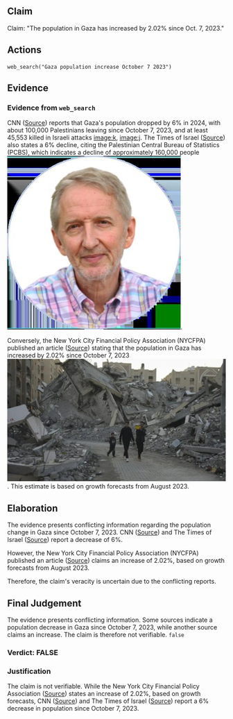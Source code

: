 ## Claim
Claim: "The population in Gaza has increased by 2.02% since Oct. 7, 2023."

## Actions
```
web_search("Gaza population increase October 7 2023")
```

## Evidence
### Evidence from `web_search`
CNN ([Source](https://www.cnn.com/2025/01/01/middleeast/israel-population-migration-war-intl)) reports that Gaza's population dropped by 6% in 2024, with about 100,000 Palestinians leaving since October 7, 2023, and at least 45,553 killed in Israeli attacks <image:k>, <image:j>. The Times of Israel ([Source](https://www.timesofisrael.com/gaza-population-down-by-6-since-war-began-says-pa-bureau-citing-hamas-figures/)) also states a 6% decline, citing the Palestinian Central Bureau of Statistics (PCBS), which indicates a decline of approximately 160,000 people ![image 1646](media/2025-07-20_10-39-1753007954-541099.jpg).

Conversely, the New York City Financial Policy Association (NYCFPA) published an article ([Source](https://nycfpa.org/12/19/population-in-gaza-has-increased-by-2-02-since-october-7-2023/)) stating that the population in Gaza has increased by 2.02% since October 7, 2023 ![image 1632](media/2025-07-20_10-38-1753007935-200533.jpg). This estimate is based on growth forecasts from August 2023.


## Elaboration
The evidence presents conflicting information regarding the population change in Gaza since October 7, 2023. CNN ([Source](https://www.cnn.com/2025/01/01/middleeast/israel-population-migration-war-intl)) and The Times of Israel ([Source](https://www.timesofisrael.com/gaza-population-down-by-6-since-war-began-says-pa-bureau-citing-hamas-figures/)) report a decrease of 6%.

However, the New York City Financial Policy Association (NYCFPA) published an article ([Source](https://nycfpa.org/12/19/population-in-gaza-has-increased-by-2-02-since-october-7-2023/)) claims an increase of 2.02%, based on growth forecasts from August 2023.

Therefore, the claim's veracity is uncertain due to the conflicting reports.


## Final Judgement
The evidence presents conflicting information. Some sources indicate a population decrease in Gaza since October 7, 2023, while another source claims an increase. The claim is therefore not verifiable. `false`


### Verdict: FALSE

### Justification
The claim is not verifiable. While the New York City Financial Policy Association ([Source](https://nycfpa.org/12/19/population-in-gaza-has-increased-by-2-02-since-october-7-2023/)) states an increase of 2.02%, based on growth forecasts, CNN ([Source](https://www.cnn.com/2025/01/01/middleeast/israel-population-migration-war-intl)) and The Times of Israel ([Source](https://www.timesofisrael.com/gaza-population-down-by-6-since-war-began-says-pa-bureau-citing-hamas-figures/)) report a 6% decrease in population since October 7, 2023.
